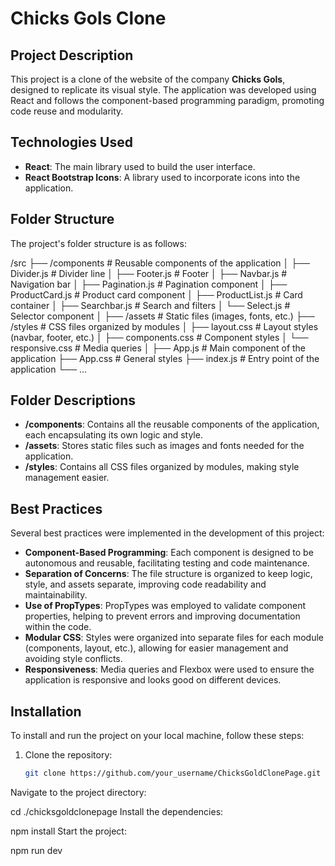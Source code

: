 # Chicks Gols Clone

## Project Description

This project is a clone of the website of the company **Chicks Gols**, designed to replicate its visual style. The application was developed using React and follows the component-based programming paradigm, promoting code reuse and modularity.

## Technologies Used

- **React**: The main library used to build the user interface.
- **React Bootstrap Icons**: A library used to incorporate icons into the application.

## Folder Structure

The project's folder structure is as follows:


/src
├── /components # Reusable components of the application
│ ├── Divider.js # Divider line
│ ├── Footer.js # Footer
│ ├── Navbar.js # Navigation bar
│ ├── Pagination.js # Pagination component
│ ├── ProductCard.js # Product card component
│ ├── ProductList.js # Card container
│ ├── Searchbar.js # Search and filters
│ └── Select.js # Selector component
│
├── /assets # Static files (images, fonts, etc.)
├── /styles # CSS files organized by modules
│ ├── layout.css # Layout styles (navbar, footer, etc.)
│ ├── components.css # Component styles
│ └── responsive.css # Media queries
│
├── App.js # Main component of the application
├── App.css # General styles
├── index.js # Entry point of the application
└── ... 
## Folder Descriptions

- **/components**: Contains all the reusable components of the application, each encapsulating its own logic and style.
- **/assets**: Stores static files such as images and fonts needed for the application.
- **/styles**: Contains all CSS files organized by modules, making style management easier.

## Best Practices

Several best practices were implemented in the development of this project:

- **Component-Based Programming**: Each component is designed to be autonomous and reusable, facilitating testing and code maintenance.
- **Separation of Concerns**: The file structure is organized to keep logic, style, and assets separate, improving code readability and maintainability.
- **Use of PropTypes**: PropTypes was employed to validate component properties, helping to prevent errors and improving documentation within the code.
- **Modular CSS**: Styles were organized into separate files for each module (components, layout, etc.), allowing for easier management and avoiding style conflicts.
- **Responsiveness**: Media queries and Flexbox were used to ensure the application is responsive and looks good on different devices.

## Installation

To install and run the project on your local machine, follow these steps:

1. Clone the repository:
   ```bash
   git clone https://github.com/your_username/ChicksGoldClonePage.git

Navigate to the project directory:

cd ./chicksgoldclonepage
Install the dependencies:

npm install
Start the project:

npm run dev
   
